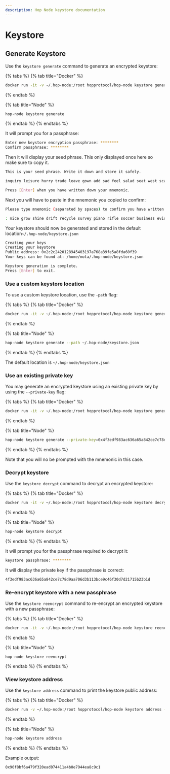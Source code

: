 ```yaml
---
description: Hop Node keystore documentation
---
```


# Keystore

## Generate Keystore

Use the `keystore generate` command to generate an encrypted keystore:

{% tabs %}
{% tab title="Docker" %}
```bash
docker run -it -v ~/.hop-node:/root hopprotocol/hop-node keystore generate --path /root/keystore.json
```
{% endtab %}

{% tab title="Node" %}
```bash
hop-node keystore generate
```
{% endtab %}
{% endtabs %}

It will prompt you for a passphrase:

```bash
Enter new keystore encryption passphrase: ********
Confirm passphrase: ********
```

Then it will display your seed phrase. This only displayed once here so make sure to copy it.

```bash
This is your seed phrase. Write it down and store it safely.

inquiry leisure hurry trade leave gown add sad feel salad seat west scare filter swear siege buyer funny detect noble scene index traffic extend

Press [Enter] when you have written down your mnemonic.
```

Next you will have to paste in the mnemonic you copied to confirm:

```bash
Please type mnemonic (separated by spaces) to confirm you have written it down

: nice grow shine drift recycle survey piano rifle soccer business evidence stand pave belt room size neither volume odor sorry ten flash deliver rack
```

Your keystore should now be generated and stored in the default location`~/.hop-node/keystore.json`

```bash
Creating your keys
Creating your keystore
Public address: 0x2c2c2420128945403197a768a39fe5a8fda60f39
Your keys can be found at: /home/mota/.hop-node/keystore.json

Keystore generation is complete.
Press [Enter] to exit.
```

### Use a custom keystore location

To use a custom keystore location, use the `-path`  flag:

{% tabs %}
{% tab title="Docker" %}
```bash
docker run -it -v ~/.hop-node:/root hopprotocol/hop-node keystore generate --path /root/keystore.json
```
{% endtab %}

{% tab title="Node" %}
```bash
hop-node keystore generate --path ~/.hop-node/keystore.json
```
{% endtab %}
{% endtabs %}

The default location is `~/.hop-node/keystore.json`

### Use an existing private key

You may generate an encrypted keystore using an existing private key by using the `--private-key` flag:

{% tabs %}
{% tab title="Docker" %}
```bash
docker run -it -v ~/.hop-node:/root hopprotocol/hop-node keystore generate --path /root/keystore.json --private-key=0x4f3edf983ac636a65a842ce7c78d9aa706d3b113bce9c46f30d7d21715b23b1d
```
{% endtab %}

{% tab title="Node" %}
```bash
hop-node keystore generate --private-key=0x4f3edf983ac636a65a842ce7c78d9aa706d3b113bce9c46f30d7d21715b23b1d
```
{% endtab %}
{% endtabs %}

Note that you will no be prompted with the mnemonic in this case.

### Decrypt keystore

Use the `keystore decrypt` command to decrypt an encrypted keystore:

{% tabs %}
{% tab title="Docker" %}
```bash
docker run -it -v ~/.hop-node:/root hopprotocol/hop-node keystore decrypt --path /root/keystore.json
```
{% endtab %}

{% tab title="Node" %}
```bash
hop-node keystore decrypt
```
{% endtab %}
{% endtabs %}

It will prompt you for the passphrase required to decrypt it:

```bash
keystore passphrase: ********
```

It will display the private key if the passphrase is correct:

```bash
4f3edf983ac636a65a842ce7c78d9aa706d3b113bce9c46f30d7d21715b23b1d
```

### Re-encrypt keystore with a new passphrase

Use the `keystore reencrypt` command to re-encrypt an encrypted keystore with a new passphrase:

{% tabs %}
{% tab title="Docker" %}
```bash
docker run -it -v ~/.hop-node:/root hopprotocol/hop-node keystore reencrypt --path /root/keystore.json
```
{% endtab %}

{% tab title="Node" %}
```
hop-node keystore reencrypt
```
{% endtab %}
{% endtabs %}

### View keystore address

Use the `keystore address` command to print the keystore public address:

{% tabs %}
{% tab title="Docker" %}
```bash
docker run -v ~/.hop-node:/root hopprotocol/hop-node keystore address --path /root/keystore.json
```
{% endtab %}

{% tab title="Node" %}
```bash
hop-node keystore address
```
{% endtab %}
{% endtabs %}

Example output:

```bash
0x90f8bf6a479f320ead074411a4b0e7944ea8c9c1
```
